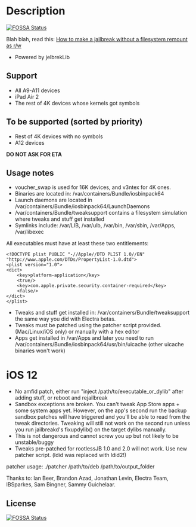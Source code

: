 # Description
[![FOSSA Status](https://app.fossa.io/api/projects/git%2Bgithub.com%2Filyastray777%2FrootlessJB3.svg?type=shield)](https://app.fossa.io/projects/git%2Bgithub.com%2Filyastray777%2FrootlessJB3?ref=badge_shield)


Blah blah, read this: [How to make a jailbreak without a filesystem remount as r/w](https://github.com/jakeajames/rootlessJB/blob/master/writeup.pdf)

- Powered by jelbrekLib


## Support

- All A9-A11 devices
- iPad Air 2
- The rest of 4K devices whose kernels got symbols

## To be supported (sorted by priority)

- Rest of 4K devices with no symbols
- A12 devices

**DO NOT ASK FOR ETA**

## Usage notes

- voucher_swap is used for 16K devices, and v3ntex for 4K ones.
- Binaries are located in: /var/containers/Bundle/iosbinpack64
- Launch daemons are located in /var/containers/Bundle/iosbinpack64/LaunchDaemons
- /var/containers/Bundle/tweaksupport contains a filesystem simulation where tweaks and stuff get installed
- Symlinks include: /var/LIB, /var/ulb, /var/bin, /var/sbin, /var/Apps, /var/libexec

All executables must have at least these two entitlements:

    <!DOCTYPE plist PUBLIC "-//Apple//DTD PLIST 1.0//EN" "http://www.apple.com/DTDs/PropertyList-1.0.dtd">
    <plist version="1.0">
    <dict>
        <key>platform-application</key>
        <true/>
        <key>com.apple.private.security.container-required</key>
        <false/>
    </dict>
    </plist>


- Tweaks and stuff get installed in: /var/containers/Bundle/tweaksupport the same way you did with Electra betas.
- Tweaks must be patched using the patcher script provided. (Mac/Linux/iOS only) or manually with a hex editor
- Apps get installed in /var/Apps and later you need to run /var/containers/Bundle/iosbinpack64/usr/bin/uicache (other uicache binaries won't work)

# iOS 12
- No amfid patch, either run "inject /path/to/executable_or_dylib" after adding stuff, or reboot and rejailbreak
- Sandbox exceptions are broken. You can't tweak App Store apps + some system apps yet. However, on the app's second run the backup sandbox patches will have triggered and you'll be able to read from the tweak directories. Tweaking will still not work on the second run unless you run jailbreakd's fixupdylib() on the target dylibs manually.
- This is not dangerous and cannot screw you up but not likely to be unstable/buggy
- Tweaks pre-patched for rootlessJB 1.0 and 2.0 will not work. Use new patcher script. (ldid was replaced with ldid2!)

patcher usage:
./patcher /path/to/deb /path/to/output_folder

Thanks to: Ian Beer, Brandon Azad, Jonathan Levin, Electra Team, IBSparkes, Sam Bingner, Sammy Guichelaar.




## License
[![FOSSA Status](https://app.fossa.io/api/projects/git%2Bgithub.com%2Filyastray777%2FrootlessJB3.svg?type=large)](https://app.fossa.io/projects/git%2Bgithub.com%2Filyastray777%2FrootlessJB3?ref=badge_large)